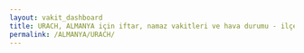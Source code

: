```yaml
---
layout: vakit_dashboard
title: URACH, ALMANYA için iftar, namaz vakitleri ve hava durumu - ilçe/eyalet seç
permalink: /ALMANYA/URACH/
---
```


<script type="text/javascript">
  var GLOBAL_COUNTRY = 'ALMANYA';
  var GLOBAL_CITY = 'URACH';
  var GLOBAL_STATE = '';
  var lat = 72;
  var lon = 21;
</script>
